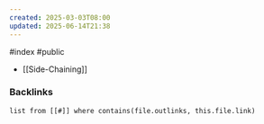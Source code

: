 ```yaml
---
created: 2025-03-03T08:00
updated: 2025-06-14T21:38
---
```

#index #public

- [[Side-Chaining]]


### Backlinks
```dataview 
list from [[#]] where contains(file.outlinks, this.file.link)
```

